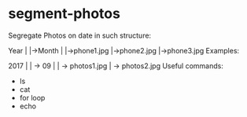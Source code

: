 # segment-photos
Segregate Photos on date in such structure:

Year
|
|->Month
   |
   |->phone1.jpg
   |->phone2.jpg
   |->phone3.jpg
   Examples:

2017
|
| -> 09
     |
     | -> photos1.jpg
     | -> photos2.jpg
Useful commands:

* ls
* cat
* for loop
* echo
